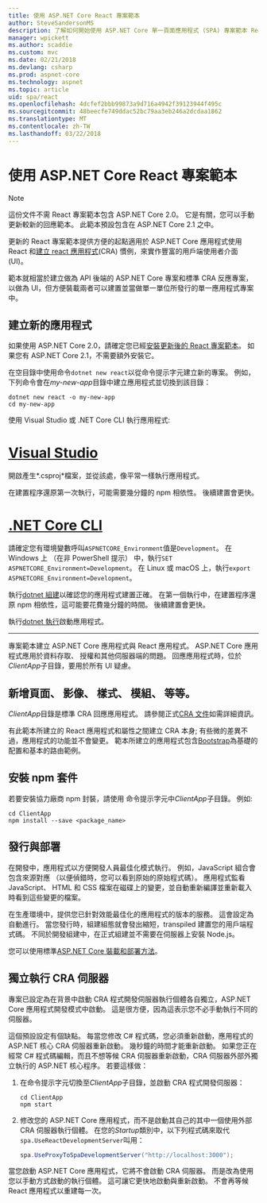```yaml
---
title: 使用 ASP.NET Core React 專案範本
author: SteveSandersonMS
description: 了解如何開始使用 ASP.NET Core 單一頁面應用程式 (SPA) 專案範本 React，以及建立 react 應用程式。
manager: wpickett
ms.author: scaddie
ms.custom: mvc
ms.date: 02/21/2018
ms.devlang: csharp
ms.prod: aspnet-core
ms.technology: aspnet
ms.topic: article
uid: spa/react
ms.openlocfilehash: 4dcfef2bbb99873a9d716a4942f39123944f495c
ms.sourcegitcommit: 48beecfe749ddac52bc79aa3eb246a2dcdaa1862
ms.translationtype: MT
ms.contentlocale: zh-TW
ms.lasthandoff: 03/22/2018
---
```

# <a name="use-the-react-project-template-with-aspnet-core"></a>使用 ASP.NET Core React 專案範本

> [!NOTE]
> 這份文件不需 React 專案範本包含 ASP.NET Core 2.0。 它是有關，您可以手動更新較新的回應範本。 此範本預設包含在 ASP.NET Core 2.1 之中。

更新的 React 專案範本提供方便的起點適用於 ASP.NET Core 應用程式使用 React 和[建立 react 應用程式](https://github.com/facebookincubator/create-react-app)(CRA) 慣例，來實作豐富的用戶端使用者介面 (UI)。

範本就相當於建立做為 API 後端的 ASP.NET Core 專案和標準 CRA 反應專案，以做為 UI，但方便裝載兩者可以建置並當做單一單位所發行的單一應用程式專案中。

## <a name="create-a-new-app"></a>建立新的應用程式

如果使用 ASP.NET Core 2.0，請確定您已經[安裝更新後的 React 專案範本](xref:spa/index#installation)。 如果您有 ASP.NET Core 2.1，不需要額外安裝它。

在空目錄中使用命令`dotnet new react`以從命令提示字元建立新的專案。 例如，下列命令會在*my-new-app*目錄中建立應用程式並切換到該目錄：

```console
dotnet new react -o my-new-app
cd my-new-app
```

使用 Visual Studio 或 .NET Core CLI 執行應用程式:

# <a name="visual-studiotabvisual-studio"></a>[Visual Studio](#tab/visual-studio)

開啟產生*.csproj*檔案，並從該處，像平常一樣執行應用程式。

在建置程序還原第一次執行，可能需要幾分鐘的 npm 相依性。 後續建置會更快。

# <a name="net-core-clitabnetcore-cli"></a>[.NET Core CLI](#tab/netcore-cli)

請確定您有環境變數呼叫`ASPNETCORE_Environment`值是`Development`。 在 Windows 上 （在非 PowerShell 提示） 中，執行`SET ASPNETCORE_Environment=Development`。 在 Linux 或 macOS 上，執行`export ASPNETCORE_Environment=Development`。

執行[dotnet 組建](/dotnet/core/tools/dotnet-build)以確認您的應用程式建置正確。 在第一個執行中，在建置程序還原 npm 相依性，這可能要花費幾分鐘的時間。 後續建置會更快。

執行[dotnet 執行](/dotnet/core/tools/dotnet-run)啟動應用程式。

---

專案範本建立 ASP.NET Core 應用程式與 React 應用程式。 ASP.NET Core 應用程式應用於資料存取、 授權和其他伺服器端的問題。 回應應用程式時，位於*ClientApp*子目錄，要用於所有 UI 疑慮。

## <a name="add-pages-images-styles-modules-etc"></a>新增頁面、 影像、 樣式、 模組、 等等。

*ClientApp*目錄是標準 CRA 回應應用程式。 請參閱正式[CRA 文件](https://github.com/facebookincubator/create-react-app/blob/master/packages/react-scripts/template/README.md)如需詳細資訊。

有此範本所建立的 React 應用程式和屬性之間建立 CRA 本身; 有些微的差異不過，應用程式的功能並不會變更。 範本所建立的應用程式包含[Bootstrap](https://getbootstrap.com/)為基礎的配置和基本的路由範例。

## <a name="install-npm-packages"></a>安裝 npm 套件

若要安裝協力廠商 npm 封裝，請使用 命令提示字元中*ClientApp*子目錄。 例如: 

```console
cd ClientApp
npm install --save <package_name>
```

## <a name="publish-and-deploy"></a>發行與部署

在開發中，應用程式以方便開發人員最佳化模式執行。 例如，JavaScript 組合會包含來源對應 （以便偵錯時，您可以看到原始的原始程式碼）。 應用程式監看 JavaScript、 HTML 和 CSS 檔案在磁碟上的變更，並自動重新編譯並重新載入時看到這些變更的檔案。

在生產環境中，提供您已針對效能最佳化的應用程式的版本的服務。 這會設定為自動進行。 當您發行時，組建組態就會發出縮短，transpiled 建置您的用戶端程式碼。 不同於開發組建中，在正式組建並不需要在伺服器上安裝 Node.js。

您可以使用標準[ASP.NET Core 裝載和部署方法](xref:host-and-deploy/index)。

## <a name="run-the-cra-server-independently"></a>獨立執行 CRA 伺服器

專案已設定為在背景中啟動 CRA 程式開發伺服器執行個體各自獨立，ASP.NET Core 應用程式開發模式中啟動。 這是很方便，因為這表示您不必手動執行不同的伺服器。

這個預設設定有個缺點。 每當您修改 C# 程式碼，您必須重新啟動，應用程式的 ASP.NET 核心 CRA 伺服器重新啟動。 幾秒鐘的時間才能重新啟動。 如果您正在經常 C# 程式碼編輯，而且不想等候 CRA 伺服器重新啟動，CRA 伺服器外部外獨立執行的 ASP.NET 核心程序。 若要這樣做：

1. 在命令提示字元切換至*ClientApp*子目錄，並啟動 CRA 程式開發伺服器：

    ```console
    cd ClientApp
    npm start
    ```

2. 修改您的 ASP.NET Core 應用程式，而不是啟動其自己的其中一個使用外部 CRA 伺服器執行個體。 在您的*Startup*類別中，以下列程式碼來取代 `spa.UseReactDevelopmentServer`叫用：

    ```csharp
    spa.UseProxyToSpaDevelopmentServer("http://localhost:3000");
    ```

當您啟動 ASP.NET Core 應用程式，它將不會啟動 CRA 伺服器。 而是改為使用您以手動方式啟動的執行個體。 這可讓它更快地啟動與重新啟動。 不會再等候 React 應用程式以重建每一次。
